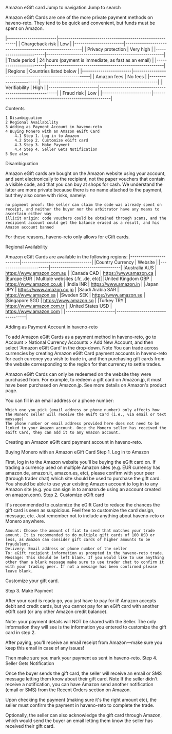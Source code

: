 Amazon eGift card
Jump to navigation
Jump to search

Amazon eGift Cards are one of the more private payment methods on haveno-reto. They tend to be quick and convenient, but funds must be spent on Amazon.

|------------------------|---------------------------------------------------------|
| Chargeback risk 	 |               Low				           |
|------------------------|---------------------------------------------------------|
| Privacy protection 	 |             Very high				   |
|------------------------|---------------------------------------------------------|
| Trade period 	         |    24 hours (payment is immediate, as fast as an email) |
|------------------------|---------------------------------------------------------|
| Regions 	         |      Countries listed below				   |
|------------------------|---------------------------------------------------------|
| Amazon fees		 |	        No fees					   |
|------------------------|---------------------------------------------------------|
| Verifiability		 |		 High                                      |
|------------------------|---------------------------------------------------------|
| Fraud risk 	         |               Low                                       |
|------------------------|---------------------------------------------------------|

Contents

    1 Disambiguation
    2 Regional Availability
    3 Adding as Payment Account in haveno-reto
    4 Buying Monero with an Amazon eGift Card
        4.1 Step 1. Log in to Amazon
        4.2 Step 2. Customize eGift card
        4.3 Step 3. Make Payment
        4.4 Step 4. Seller Gets Notification
    5 See also

Disambiguation

Amazon eGift cards are bought on the Amazon website using your account, and sent electronically to the recipient, not the paper vouchers that contain a visible code, and that you can buy at shops for cash. We understand the latter are more private because there is no name attached to the payment, but they also come with risks, namely:

    no payment proof: the seller can claim the code was already spent on receipt, and neither the buyer nor the arbitrator have any means to ascertain either way
    illicit origin: code vouchers could be obtained through scams, and the recipient account could get the balance erased as a result, and his Amazon account banned

For these reasons, haveno-reto only allows for eGift cards.

Regional Availability

Amazon eGift Cards are available in the following regions:
|------------------------|----------------------------------|
|Country 	Currency |	Website                     |
|------------------------|----------------------------------|
|Australia 	AUS      | https://www.amazon.com.au        |
|Canada 	CAD      | https://www.amazon.ca            |
|Europe 	EUR      | Multiple websites (.fr, .de, etc)|
|United Kingdom GBP 	 | https://www.amazon.co.uk         |
|India 	        INR	 | https://www.amazon.in            |
|Japan 	        JPY	 | https://www.amazon.co.jp         |
|Saudi Arabia 	SAR 	 | https://www.amazon.sa            |
|Sweden 	SEK      | https://www.amazon.se            |
|Singapore 	SGD 	 | https://www.amazon.sg            |
|Turkey 	TRY      | https://www.amazon.com.tr        |
|United States 	USD 	 | https://www.amazon.com           |
|------------------------|----------------------------------|

Adding as Payment Account in haveno-reto

To add Amazon eGift Cards as a payment method in haveno-reto, go to Account > National Currency Accounts > Add New Account, and then select 'Amazon eGift Card' in the drop-down.
Note
	You can trade across currencies by creating Amazon eGift Card payment accounts in haveno-reto for each currency you wish to trade in, and then purchasing gift cards from the website corresponding to the region for that currency to settle trades.

Amazon eGift Cards can only be redeemed on the website they were purchased from. For example, to redeem a gift card on Amazon.jp, it must have been purchased on Amazon.jp. See more details on Amazon's product page.

You can fill in an email address or a phone number:

    Which one you pick (email address or phone number) only affects how the Monero seller will receive the eGift Card (i.e., via email or text message)
    The phone number or email address provided here does not need to be linked to your Amazon account. Once the Monero seller has received the eGift Card, they can add it to any Amazon account.

Creating an Amazon eGift card payment account in haveno-reto.


Buying Monero with an Amazon eGift Card
Step 1. Log in to Amazon

First, log in to the Amazon website you'll be buying the eGift card on. If trading a currency used on multiple Amazon sites (e.g. EUR currency has amazon.de, amazon.it, amazon.es, etc), please confirm with your peer (through trader chat) which site should be used to purchase the gift card. You should be able to use your existing Amazon account to log in to any Amazon site (e.g. you can sign in to amazon.de using an account created on amazon.com).
Step 2. Customize eGift card

It's recommended to customize the eGift Card to reduce the chances the gift card is seen as suspicious. Feel free to customize the card design, message, etc. Just remember not to include anything about haveno-reto or Monero anywhere.

    Amount: Choose the amount of fiat to send that matches your trade amount. It is recommended to do multiple gift cards of 100 USD or less, as Amazon can consider gift cards of higher amounts to be fraudulent.
    Delivery: Email address or phone number of the seller
    To: eGift recipient information as prompted in the haveno-reto trade.
    Message: This should be left blank. If you would like to use anything other than a blank message make sure to use trader chat to confirm it with your trading peer. If not a message has been confirmed please leave blank.

Customize your gift card.


Step 3. Make Payment

After your card is ready go, you just have to pay for it! Amazon accepts debit and credit cards, but you cannot pay for an eGift card with another eGift card (or any other Amazon credit balance).

Note: your payment details will NOT be shared with the Seller. The only information they will see is the information you entered to customize the gift card in step 2.

After paying, you'll receive an email receipt from Amazon—make sure you keep this email in case of any issues!

Then make sure you mark your payment as sent in haveno-reto.
Step 4. Seller Gets Notification

Once the buyer sends the gift card, the seller will receive an email or SMS message letting them know about their gift card.
Note
	If the seller didn't receive a notification, you can have Amazon send another notification (email or SMS) from the Recent Orders section on Amazon.

Upon checking the payment (making sure it's the right amount etc), the seller must confirm the payment in haveno-reto to complete the trade.

Optionally, the seller can also acknowledge the gift card through Amazon, which would send the buyer an email letting them know the seller has received their gift card. 
